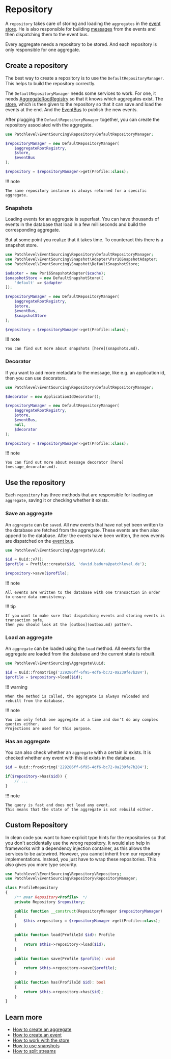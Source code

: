 # Repository

A `repository` takes care of storing and loading the `aggregates` in the [event store](store.md).
He is also responsible for building [messages](event_bus.md) from the events and then dispatching them to the event bus.

Every aggregate needs a repository to be stored. 
And each repository is only responsible for one aggregate.

## Create a repository

The best way to create a repository is to use the `DefaultRepositoryManager`.
This helps to build the repository correctly.

The `DefaultRepositoryManager` needs some services to work. 
For one, it needs [AggregateRootRegistry](aggregate.md#aggregate-root-registry) so that it knows which aggregates exist. 
The [store](store.md), which is then given to the repository so that it can save and load the events at the end. 
And the [EventBus](event_bus.md) to publish the new events.

After plugging the `DefaultRepositoryManager` together, you can create the repository associated with the aggregate.

```php
use Patchlevel\EventSourcing\Repository\DefaultRepositoryManager;

$repositoryManager = new DefaultRepositoryManager(
    $aggregateRootRegistry,
    $store,
    $eventBus
);

$repository = $repositoryManager->get(Profile::class);
```

!!! note

    The same repository instance is always returned for a specific aggregate.

### Snapshots

Loading events for an aggregate is superfast. 
You can have thousands of events in the database that load in a few milliseconds and build the corresponding aggregate.

But at some point you realize that it takes time. To counteract this there is a snapshot store.

```php
use Patchlevel\EventSourcing\Repository\DefaultRepositoryManager;
use Patchlevel\EventSourcing\Snapshot\Adapter\Psr16SnapshotAdapter;
use Patchlevel\EventSourcing\Snapshot\DefaultSnapshotStore;

$adapter = new Psr16SnapshotAdapter($cache);
$snapshotStore = new DefaultSnapshotStore([
    'default' => $adapter
]);

$repositoryManager = new DefaultRepositoryManager(
    $aggregateRootRegistry,
    $store,
    $eventBus,
    $snapshotStore
);

$repository = $repositoryManager->get(Profile::class);
```

!!! note

    You can find out more about snapshots [here](snapshots.md).

### Decorator

If you want to add more metadata to the message, like e.g. an application id, then you can use decorators.

```php
use Patchlevel\EventSourcing\Repository\DefaultRepositoryManager;

$decorator = new ApplicationIdDecorator();

$repositoryManager = new DefaultRepositoryManager(
    $aggregateRootRegistry,
    $store,
    $eventBus,
    null,
    $decorator
);

$repository = $repositoryManager->get(Profile::class);
```

!!! note

    You can find out more about message decorator [here](message_decorator.md).

## Use the repository

Each `repository` has three methods that are responsible for loading an `aggregate`, 
saving it or checking whether it exists.

### Save an aggregate

An `aggregate` can be `saved`. 
All new events that have not yet been written to the database are fetched from the aggregate. 
These events are then also append to the database. 
After the events have been written, 
the new events are dispatched on the [event bus](./event_bus.md).

```php
use Patchlevel\EventSourcing\Aggregate\Uuid;

$id = Uuid::v7();
$profile = Profile::create($id, 'david.badura@patchlevel.de');

$repository->save($profile);
```

!!! note

    All events are written to the database with one transaction in order to ensure data consistency.

!!! tip

    If you want to make sure that dispatching events and storing events is transaction safe, 
    then you should look at the [outbox](outbox.md) pattern.

### Load an aggregate

An `aggregate` can be loaded using the `load` method. 
All events for the aggregate are loaded from the database and the current state is rebuilt.

```php
use Patchlevel\EventSourcing\Aggregate\Uuid;

$id = Uuid::fromString('229286ff-6f95-4df6-bc72-0a239fe7b284');
$profile = $repository->load($id);
```

!!! warning

    When the method is called, the aggregate is always reloaded and rebuilt from the database.

!!! note

    You can only fetch one aggregate at a time and don't do any complex queries either. 
    Projections are used for this purpose.

### Has an aggregate

You can also check whether an `aggregate` with a certain id exists. 
It is checked whether any event with this id exists in the database.

```php
$id = Uuid::fromString('229286ff-6f95-4df6-bc72-0a239fe7b284');

if($repository->has($id)) {
    // ...
}
```

!!! note

    The query is fast and does not load any event. 
    This means that the state of the aggregate is not rebuild either.

## Custom Repository

In clean code you want to have explicit type hints for the repositories
so that you don't accidentally use the wrong repository.
It would also help in frameworks with a dependency injection container,
as this allows the services to be autowired.
However, you cannot inherit from our repository implementations.
Instead, you just have to wrap these repositories.
This also gives you more type security.

```php
use Patchlevel\EventSourcing\Repository\Repository;
use Patchlevel\EventSourcing\Repository\RepositoryManager;

class ProfileRepository 
{
    /** @var Repository<Profile>  */
    private Repository $repository;

    public function __construct(RepositoryManager $repositoryManager) 
    {
        $this->repository = $repositoryManager->get(Profile::class);
    }
    
    public function load(ProfileId $id): Profile 
    {
        return $this->repository->load($id);
    }
    
    public function save(Profile $profile): void 
    {
        return $this->repository->save($profile);
    }
    
    public function has(ProfileId $id): bool 
    {
        return $this->repository->has($id);
    }
}
```

## Learn more

* [How to create an aggregate](aggregate.md)
* [How to create an event](events.md)
* [How to work with the store](store.md)
* [How to use snapshots](snapshots.md)
* [How to split streams](split_stream.md)